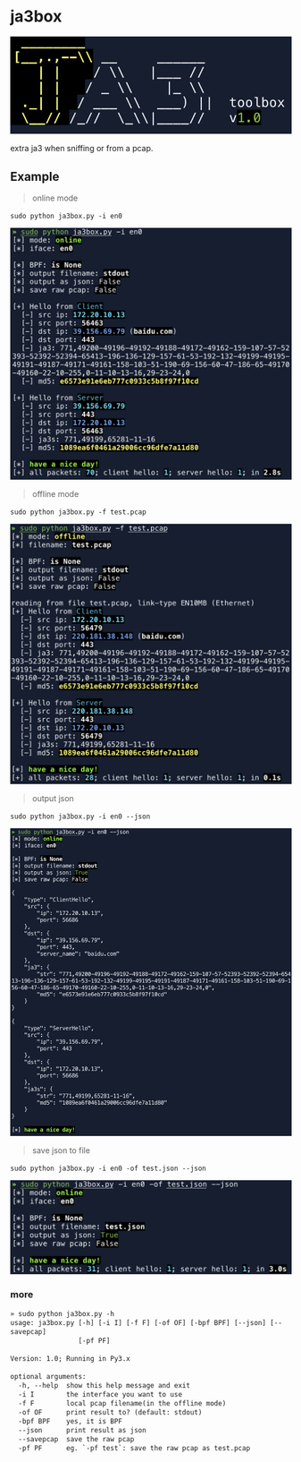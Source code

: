 # ja3box

![](/pics/logo.png)

extra ja3 when sniffing or from a pcap.

## Example
> online mode

`sudo python ja3box.py -i en0`

![](/pics/online.png)

> offline mode

`sudo python ja3box.py -f test.pcap`

![](/pics/offline.png)

> output json

`sudo python ja3box.py -i en0 --json`

![](/pics/output-json.png)

> save json to file

`sudo python ja3box.py -i en0 -of test.json --json`

![](/pics/output-json-to-file.png)

### more
```
» sudo python ja3box.py -h
usage: ja3box.py [-h] [-i I] [-f F] [-of OF] [-bpf BPF] [--json] [--savepcap]
                 [-pf PF]

Version: 1.0; Running in Py3.x

optional arguments:
  -h, --help  show this help message and exit
  -i I        the interface you want to use
  -f F        local pcap filename(in the offline mode)
  -of OF      print result to? (default: stdout)
  -bpf BPF    yes, it is BPF
  --json      print result as json
  --savepcap  save the raw pcap
  -pf PF      eg. `-pf test`: save the raw pcap as test.pcap

```
